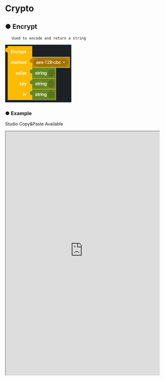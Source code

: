 # Crypto

## ● Encrypt

       Used to encode and return a string

![](../../img/assets/image%20%2896%29.png)

### ● Example
<p class='comment'>Studio Copy&Paste Available</p>
<iframe
    src="https://d1sxhpvag16wqc.cloudfront.net/v3.1.0/crypto/crypto_encrypt"
    width="100%"
    height="800px"
    allow=""
    sandbox="allow-scripts allow-same-origin" />
<div class="display-pdf">
    <p><img src="../../img/assets/crypto_encrypt_example_1.png" alt="" /></p>
    <p><img src="../../img/assets/crypto_encrypt_example_2.png" alt="" /></p>
</div>

### ● Result

```text
{
  "result": {
    "encrypt": "D4P18LNdQHZSBQgcE8GLxA=="
  }
}
```

## ● Decrypt

       Used to decode and return a string

![](../../img/assets/image%20%28154%29.png)

### ● Example
<p class='comment'>Studio Copy&Paste Available</p>
<iframe
    src="https://d1sxhpvag16wqc.cloudfront.net/v3.1.0/crypto/crypto_decrypt"
    width="100%"
    height="800px"
    allow=""
    style="border:0 none"
    sandbox="allow-scripts allow-same-origin"/>
<div class="display-pdf">
    <p><img src="../../img/assets/cryto_decrypt_example_1.png" alt="" /></p>
    <p><img src="../../img/assets/cryto_decrypt_example_2.png" alt="" /></p>
</div>

### ● Result

```text
{
  "result": {
    "encrypt": "D4P18LNdQHZSBQgcE8GLxA==",
    "decrypt": "Hello Synctree!"
  }
}
```

## ● available methods

|                  |                  |                  |
| :--------------- | :--------------- | :--------------- | 
| **AES128**       | **AES192**       | **AES256**       | 
| **AES-128-CBC**  | **AES-192-CBC**  | **AES-256-CBC**  |
| **AES-128-CFB**  | **AES-192-CFB**  | **AES-256-CFB**  |  
| **AES-128-CFB1** | **AES-192-CFB1** | **AES-256-CFB1** | 
| **AES-128-CFB8** | **AES-192-CFB8** | **AES-256-CFB8** |  
| **AES-128-OFB**  | **AES-192-OFB**  | **AES-256-OFB**  |  
